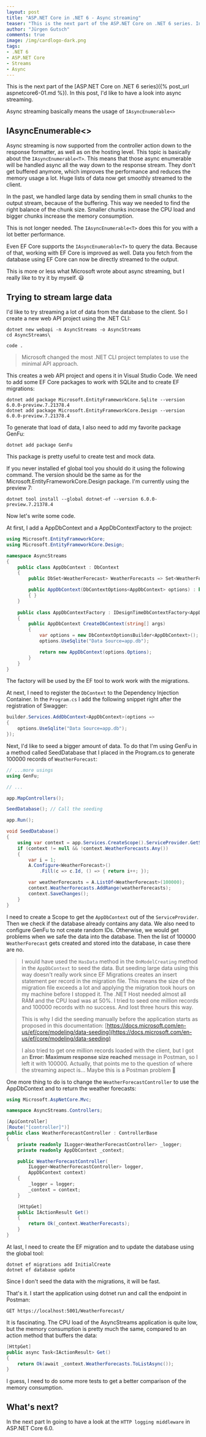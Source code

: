 ```yaml
---
layout: post
title: "ASP.​NET Core in .NET 6 - Async streaming"
teaser: "This is the next part of the ASP.NET Core on .NET 6 series. In this post, I'd like to have a look into async streaming."
author: "Jürgen Gutsch"
comments: true
image: /img/cardlogo-dark.png
tags: 
- .NET 6
- ASP.NET Core
- Streams
- Async
---
```


This is the next part of the [ASP.NET Core on .NET 6 series]({% post_url aspnetcore6-01.md %}). In this post, I'd like to have a look into async streaming.

Async streaming basically means the usage of `IAsyncEnumerable<>` 

## IAsyncEnumerable<>

Async streaming is now supported from the controller action down to the response formatter, as well as on the hosting level. This topic is basically about the `IAsyncEnumerable<T>`. This means that those async enumerable will be handled async all the way down to the response stream.  They don't get buffered anymore, which improves the performance and reduces the memory usage a lot. Huge lists of data now get smoothly streamed to the client.

In the past, we handled large data by sending them in small chunks to the output stream, because of the buffering. This way we needed to find the right balance of the chunk size. Smaller chunks increase the CPU load and bigger chunks increase the memory consumption.

This is not longer needed. The `IAsyncEnumerable<T>` does this for you with a lot better performance.

Even EF Core supports the `IAsyncEnumerable<T>` to query the data. Because of that, working with EF Core is improved as well. Data you fetch from the database using EF Core can now be directly streamed to the output. 

This is more or less what Microsoft wrote about async streaming, but I really like to try it by myself. 😃

## Trying to stream large data

I'd like to try streaming a lot of data from the database to the client. So I create a new web API project using the .NET CLI:

~~~shell
dotnet new webapi -n AsyncStreams -o AsyncStreams
cd AsyncStreams\

code .
~~~

> Microsoft changed the most .NET CLI project templates to use the minimal API approach.  

This creates a web API project and opens it in Visual Studio Code. We need to add some EF Core packages to work with SQLite and to create EF migrations:

```shell
dotnet add package Microsoft.EntityFrameworkCore.Sqlite --version 6.0.0-preview.7.21378.4
dotnet add package Microsoft.EntityFrameworkCore.Design --version 6.0.0-preview.7.21378.4
```

To generate that load of data, I also need to add my favorite package GenFu:

~~~shell
dotnet add package GenFu
~~~

This package is pretty useful to create test and mock data.

If you never installed ef global tool you should do it using the following command. The version should be the same as for the Microsoft.EntityFrameworkCore.Design package. I'm currently using the preview 7:

~~~shell
dotnet tool install --global dotnet-ef --version 6.0.0-preview.7.21378.4
~~~

Now let's write some code.

At first, I add a AppDbContext and a AppDbContextFactory to the project:

~~~csharp
using Microsoft.EntityFrameworkCore;
using Microsoft.EntityFrameworkCore.Design;

namespace AsyncStreams
{
    public class AppDbContext : DbContext
    {
        public DbSet<WeatherForecast> WeatherForecasts => Set<WeatherForecast>();

        public AppDbContext(DbContextOptions<AppDbContext> options) : base(options)
        { }
    }
    
    public class AppDbContextFactory : IDesignTimeDbContextFactory<AppDbContext>
    {
        public AppDbContext CreateDbContext(string[] args)
        {
            var options = new DbContextOptionsBuilder<AppDbContext>();
            options.UseSqlite("Data Source=app.db");

            return new AppDbContext(options.Options);
        }
    }
}
~~~

The factory will be used by the EF tool to work work with the migrations.

At next, I need to register the `DbContext` to the Dependency Injection Container. In the `Program.cs` I add the following snippet right after the registration of Swagger:

~~~csharp
builder.Services.AddDbContext<AppDbContext>(options =>
{
    options.UseSqlite("Data Source=app.db");
});
~~~

Next, I'd like to seed a bigger amount of data. To do that I'm using GenFu in a method called SeedDatabase that I placed in the Program.cs to generate 100000 records of `WeatherForecast`:

~~~csharp
// ...more usings
using GenFu;

// ...

app.MapControllers();

SeedDatabase(); // Call the seeding

app.Run();

void SeedDatabase()
{
    using var context = app.Services.CreateScope().ServiceProvider.GetService<AppDbContext>();
    if (context != null && !context.WeatherForecasts.Any())
    {
        var i = 1;
        A.Configure<WeatherForecast>()
            .Fill(c => c.Id, () => { return i++; });

        var weatherForecasts = A.ListOf<WeatherForecast>(100000);
        context.WeatherForecasts.AddRange(weatherForecasts);
        context.SaveChanges();
    }
}
~~~

I need to create a Scope to get the `AppDbContext` out of the `ServiceProvider`. Then we check if the database already contains any data. We also need to configure GenFu to not create random IDs. Otherwise, we would get problems when we safe the data into the database. Then the list of 100000 `WeatherForecast` gets created and stored into the database, in case there are no.

> I would have used the `HasData` method in the `OnModelCreating` method in the `AppDbContext` to seed the data. But seeding large data using this way doesn't really work since EF Migrations creates an insert statement per record in the migration file. This means the size of the migration file exceeds a lot and applying the migration took hours on my machine before I stopped it. The .NET Host needed almost all RAM and the CPU load was at 50%. I tried to seed one million records and 100000 records with no success. And lost three hours this way.
>
> This is why I did the seeding manually before the application starts as proposed in this documentation:
> [https://docs.microsoft.com/en-us/ef/core/modeling/data-seeding](https://docs.microsoft.com/en-us/ef/core/modeling/data-seeding)
>
> I also tried to get one million records loaded with the client, but I got an **Error: Maximum response size reached** message in Postman, so I left it with 100000. Actually, that points me to the question of where the streaming aspect is... Maybe this is a Postman problem 🤔

One more thing to do is to change the `WeatherForecastController` to use the AppDbContext and to return the weather forecasts:

~~~csharp
using Microsoft.AspNetCore.Mvc;

namespace AsyncStreams.Controllers;

[ApiController]
[Route("[controller]")]
public class WeatherForecastController : ControllerBase
{
    private readonly ILogger<WeatherForecastController> _logger;
    private readonly AppDbContext _context;

    public WeatherForecastController(
        ILogger<WeatherForecastController> logger,
        AppDbContext context)
    {
        _logger = logger;
        _context = context;
    }

    [HttpGet]
    public IActionResult Get()
    {
        return Ok(_context.WeatherForecasts);
    }
}
~~~

At last, I need to create the EF migration and to update the database using the global tool:

~~~shell
dotnet ef migrations add InitialCreate
dotnet ef database update
~~~

Since I don't seed the data with the migrations, it will be fast.

That's it. I start the application using dotnet run and call the endpoint in Postman:

~~~curl
GET https://localhost:5001/WeatherForecast/
~~~

It is fascinating. The CPU load of the AsyncStreams application is quite low, but the memory consumption is pretty much the same, compared to an action method that buffers the data:

~~~csharp
[HttpGet]
public async Task<IActionResult> Get()
{
    return Ok(await _context.WeatherForecasts.ToListAsync());
}
~~~

I guess, I need to do some more tests to get a better comparison of the memory consumption.

## What's next?

In the next part In going to have a look at the `HTTP logging middleware` in ASP.NET Core 6.0.

